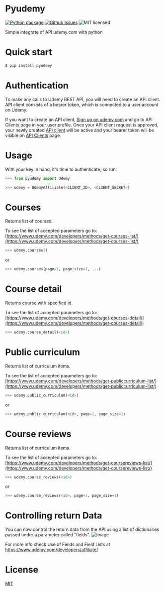 # Pyudemy

[![Python package](https://github.com/hudsonbrendon/pyudemy/actions/workflows/pythonpackage.yml/badge.svg)](https://github.com/hudsonbrendon/pyudemy/actions/workflows/pythonpackage.yml)
[![Github Issues](http://img.shields.io/github/issues/hudsonbrendon/pyudemy.svg?style=flat)](https://github.com/hudsonbrendon/pyudemy/issues?sort=updated&state=open)
![MIT licensed](https://img.shields.io/badge/license-MIT-blue.svg)

Simple integrate of API udemy.com with python

# Quick start

```bash
$ pip install pyudemy
```
# Authentication

To make any calls to Udemy REST API, you will need to create an API client. API client consists of a bearer token, which is connected to a user account on Udemy.

If you want to create an API client, [Sign up on udemy.com](https://www.udemy.com/join/) and go to API Clients page in your user profile. Once your API client request is approved, your newly created [API client](https://www.udemy.com/user/edit-api-clients/) will be active and your bearer token will be visible on [API Clients](https://www.udemy.com/user/edit-api-clients/) page.

# Usage

With your key in hand, it's time to authenticate, so run:

```python
>>> from pyudemy import Udemy

>>> udemy = UdemyAffiliate(<CLIENT_ID>, <CLIENT_SECRET>)
```

# Courses

Returns list of courses.

To see the list of accepted parameters go to:
[https://www.udemy.com/developers/methods/get-courses-list/](https://www.udemy.com/developers/methods/get-courses-list/)

```python
>>> udemy.courses()
```
or

```python
>>> udemy.courses(page=1, page_size=1, ...)
```

# Course detail

Returns course with specified id.

To see the list of accepted parameters go to:
[https://www.udemy.com/developers/methods/get-courses-detail/](https://www.udemy.com/developers/methods/get-courses-detail/)

```python
>>> udemy.course_detail(<id>)
```

# Public curriculum

Returns list of curriculum items.

To see the list of accepted parameters go to:
[https://www.udemy.com/developers/methods/get-publiccurriculum-list/](https://www.udemy.com/developers/methods/get-publiccurriculum-list/)

```python
>>> udemy.public_curriculum(<id>)
```
or

```python
>>> udemy.public_curriculum(<id>, page=1, page_size=1)
```

# Course reviews

Returns list of curriculum items.

To see the list of accepted parameters go to:
[https://www.udemy.com/developers/methods/get-coursereviews-list/](https://www.udemy.com/developers/methods/get-coursereviews-list/)

```python
>>> udemy.course_reviews(<id>)
```
or

```python
>>> udemy.course_reviews(<id>, page=1, page_size=1)
```
# Controlling return Data

You can now control the return data from the API using a list of dictionaries passed under a parameter called "fields".
![image](https://user-images.githubusercontent.com/33434582/160966081-b1f67fe2-48db-45d1-b102-95ef90e7c0cb.png)


For more info check Use of Fields and Field Lists at https://www.udemy.com/developers/affiliate/

# License

[MIT](http://en.wikipedia.org/wiki/MIT_License)
